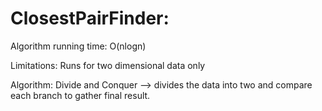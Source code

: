 # ClosestPairFinder:

Algorithm running time: O(nlogn)

Limitations: Runs for two dimensional data only

Algorithm: Divide and Conquer --> divides the data into two and compare each branch to gather final result.